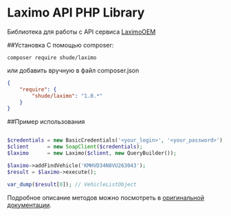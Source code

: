 Laximo API PHP Library
======================

 Библиотека для работы с API сервиса [LaximoOEM](https://laximo.ru/oem/)
 
 ##Установка
 С помощью composer:
 ```
composer require shude/laximo
```
или добавить вручную в файл composer.json
```json
{
    "require": {
        "shude/laximo": "1.0.*"
    }
}
```

##Пример использования
```php

$credentials = new BasicCredentials('<your_login>', '<your_password>');
$client      = new SoapClient($credentials);
$laximo      = new Laximo($client, new QueryBuilder());

$laximo->addFindVehicle('KMHVD34N8VU263043');
$result = $laximo->execute();

var_dump($result[0]); // VehicleListObject
```

Подробное описание методов можно посмотреть в [оригинальной документации](http://wiki.technologytrade.ru/index.php/%D0%97%D0%B0%D0%B3%D0%BB%D0%B0%D0%B2%D0%BD%D0%B0%D1%8F_%D1%81%D1%82%D1%80%D0%B0%D0%BD%D0%B8%D1%86%D0%B0).